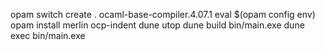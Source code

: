 opam switch create . ocaml-base-compiler.4.07.1
eval $(opam config env)
opam install merlin ocp-indent dune utop
dune build bin/main.exe
dune exec bin/main.exe